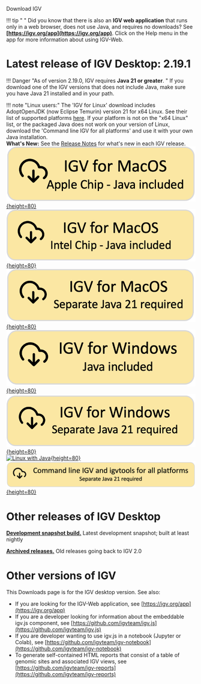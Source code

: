 <!---
The page title should not go in the menu
-->
<p class="page-title"> Download IGV</p>

!!! tip " "
    Did you know that there is also an **IGV web application** that runs only in a web browser, does not use Java, and requires no downloads? See **[https://igv.org/app](https://igv.org/app)**. Click on the Help menu in the app for more information about using IGV-Web.

# Latest release of IGV Desktop: 2.19.1

!!! Danger "As of version 2.19.0, IGV requires **Java 21 or greater**. "
    If you download one of the IGV versions that does not include Java, make sure you have Java 21 installed and in your path.

!!! note "Linux users:"
    The 'IGV for Linux' download includes AdoptOpenJDK (now Eclipse Temurin) version 21 for x64 Linux. See their list of supported platforms [here](https://adoptium.net/supported-platforms/). If your platform is not on the "x64 Linux" list, or the packaged Java does not work on your version of Linux, download the 'Command line IGV for all platforms' and use it with your own Java installation.
<br>
**What's New:** See the [Release Notes](ReleaseNotes/2.19.x.md) for what's new in each IGV release.  
[![MacApp Apple with java](img/DownloadYMacWithJavaApple.png){height=80}](https://data.broadinstitute.org/igv/projects/downloads/2.19/IGV_MacApp_2.19.1_WithJava.zip)
[![MacApp Intel with java](img/DownloadYMacWithJavaIntel.png){height=80}](https://data.broadinstitute.org/igv/projects/downloads/2.19/IGV_MacAppIntel_2.19.1_WithJava.zip)
[![MacApp no java](img/DownloadYMacNeedsJava21.png){height=80}](https://data.broadinstitute.org/igv/projects/downloads/2.19/IGV_MacApp_2.19.1.zip)
<br>
[![Windows snapshot with java](img/DownloadYWindowsWithJava.png){height=80}](https://data.broadinstitute.org/igv/projects/downloads/2.19/IGV_Win_2.19.1-WithJava-installer.exe) 
[![Windows no java](img/DownloadYWindowsNoJava21.png){height=80}](https://data.broadinstitute.org/igv/projects/downloads/2.19/IGV_Win_2.19.1-installer.exe)
<br>
[![Linux with Java](img/DownloadYLinuxWithJava.png){height=80}](https://data.broadinstitute.org/igv/projects/downloads/2.19/IGV_Linux_2.19.1_WithJava.zip)
<br>
[![Command line no java](img/DownloadYCommandLineNoJava21.png){height=80}](https://data.broadinstitute.org/igv/projects/downloads/2.19/IGV_2.19.1.zip)

# Other releases of IGV Desktop

**[Development snapshot build.](DownloadSnapshot.md)** Latest development snapshot; built at least nightly

**[Archived releases.](https://data.broadinstitute.org/igv/projects/downloads/)** Old releases going back to IGV 2.0

# Other versions of IGV

This Downloads page is for the IGV desktop version. See also:

- If you are looking for the IGV-Web application, see [https://igv.org/app](https://igv.org/app)
- If you are a developer looking for information about the embeddable igv.js component,
  see [https://github.com/igvteam/igv.js](https://github.com/igvteam/igv.js)
- If you are developer wanting to use igv.js in a notebook (Jupyter or Colab),
  see [https://github.com/igvteam/igv-notebook](https://github.com/igvteam/igv-notebook)
- To generate self-contained HTML reports that consist of a table of genomic sites and associated IGV views,
  see [https://github.com/igvteam/igv-reports](https://github.com/igvteam/igv-reports)

